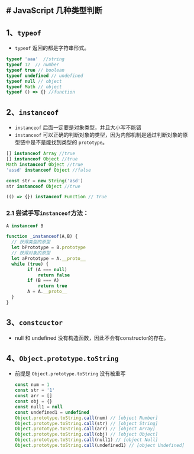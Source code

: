 ## # JavaScript 几种类型判断

## 1、`typeof`

- `typeof`  返回的都是字符串形式。

```javascript
typeof 'aaa'  //string
typeof 12  // number
typeof true // boolean
typeof undefined // undefined
typeof null // object
typeof Math // object
typeof () => {} //function
```

## 2、`instanceof`

- `instanceof` 后面一定要是对象类型，并且大小写不能错
- `instanceof` 可以正确的判断对象的类型，因为内部机制是通过判断对象的原型链中是不是能找到类型的 `prototype`。

```javascript
[] instanceof Array //true
[] instanceof Object //true
Math instanceof Object //true
'assd' instanceof Object //false

const str = new String('asd')
str instanceof Object //true

(() => {}) instanceof Function // true
```

### 2.1 尝试手写`instanceof`方法：

```javascript
A instanceof B

function _instanceof(A,B) {
  // 获得类型的原型
  let bPrototype = B.prototype
  // 获得对象的原型
  let aPrototype = A.__proto__
  while (true) {
    	if (A === null)
    		return false
    	if (B === A)
    		return true
    	A = A.__proto__
  }
}
```



## 3、`constcuctor`

- null 和 undefined 没有构造函数，因此不会有constructor的存在。

## 4、`Object.prototype.toString`

- 前提是  `Object.prototype.toString`  没有被重写

  ```javascript
  const num = 1
  const str = '1'
  const arr = []
  const obj = {}
  const null1 = null
  const undefined1 = undefined
  Object.prototype.toString.call(num) // [object Number]
  Object.prototype.toString.call(str) // [object String]
  Object.prototype.toString.call(arr) // [object Array]
  Object.prototype.toString.call(obj) // [object Object]
  Object.prototype.toString.call(null1) // [object Null]
  Object.prototype.toString.call(undefined1) // [object Undefined]
  ```

  

